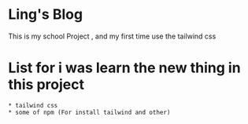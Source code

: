 # Ling's Blog

This is my school Project , and my first time use the tailwind css 

# List for i was learn the new thing in this project
    * tailwind css
    * some of npm (For install tailwind and other)
